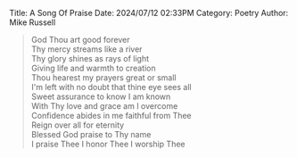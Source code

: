 Title: A Song Of Praise
Date: 2024/07/12 02:33PM
Category: Poetry
Author: Mike Russell

> God Thou art good forever<br>
Thy mercy streams like a river<br>
Thy glory shines as rays of light<br>
Giving life and warmth to creation<br>
Thou hearest my prayers great or small<br>
I'm left with no doubt that thine eye sees all<br>
Sweet assurance to know I am known<br>
With Thy love and grace am I overcome<br>
Confidence abides in me faithful from Thee<br>
Reign over all for eternity<br>
Blessed God praise to Thy name<br>
I praise Thee I honor Thee I worship Thee
